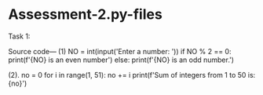 # Assessment-2.py-files

Task 1:
  
   Source code—
(1)
NO = int(input('Enter a number: '))
if NO % 2 == 0:
   print(f'{NO} is an even number')
else:
   print(f'{NO} is an odd number.')


(2).
no = 0
for i in range(1, 51):
   no += i
print(f'Sum of integers from 1 to 50 is: {no}')
